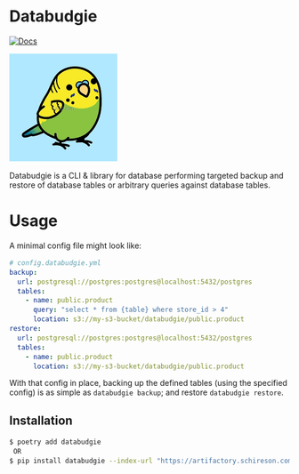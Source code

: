 # Databudgie

[![Docs](https://assets.readthedocs.org/static/projects/badges/passing-flat.svg)](http://docs.schireson.com/packages/databudgie/latest/index.html)

![](docs/source/_static/databudgie.png)

Databudgie is a CLI & library for database performing targeted backup and restore
of database tables or arbitrary queries against database tables.

# Usage

A minimal config file might look like:

```yaml
# config.databudgie.yml
backup:
  url: postgresql://postgres:postgres@localhost:5432/postgres
  tables:
    - name: public.product
      query: "select * from {table} where store_id > 4"
      location: s3://my-s3-bucket/databudgie/public.product
restore:
  url: postgresql://postgres:postgres@localhost:5432/postgres
  tables:
    - name: public.product
      location: s3://my-s3-bucket/databudgie/public.product
```

With that config in place, backing up the defined tables (using the specified config)
is as simple as `databudgie backup`; and restore `databudgie restore`.

## Installation

```bash
$ poetry add databudgie
 OR
$ pip install databudgie --index-url "https://artifactory.schireson.com/artifactory/api/pypi/pypi/simple"
```
